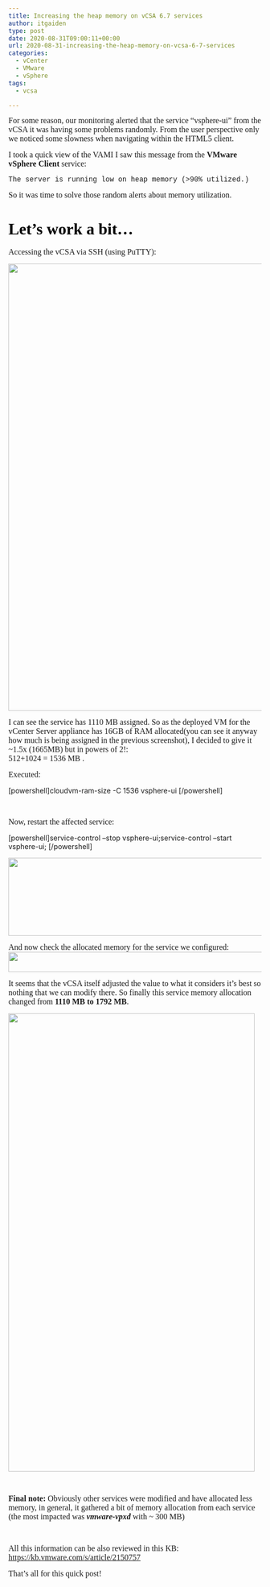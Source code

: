 ```yaml
---
title: Increasing the heap memory on vCSA 6.7 services
author: itgaiden
type: post
date: 2020-08-31T09:00:11+00:00
url: 2020-08-31-increasing-the-heap-memory-on-vcsa-6-7-services
categories:
  - vCenter
  - VMware
  - vSphere
tags:
  - vcsa

---
```

<span style="font-family: Nunito; font-size: 16px;">For some reason, our monitoring alerted that the service “vsphere-ui” from the vCSA it was having some problems randomly. From the user perspective only we noticed some slowness when navigating within the HTML5 client.</span>

<span style="font-family: Nunito; font-size: 16px;">I took a quick view of the VAMI I saw this message from the <strong>VMware vSphere Client</strong> service:</span>

<span style="font-family: courier new, courier;">The server is running low on heap memory (>90% utilized.)</span>

<span style="font-family: Nunito; font-size: 16px;">So it was time to solve those random alerts about memory utilization.</span>

# 

# <span style="font-family: Nunito; color: #000000; font-size: 32px;">Let&#8217;s work a bit&#8230;</span>

<span style="font-family: Nunito; font-size: 16px;">Accessing the vCSA via SSH (using PuTTY):</span>

<img loading="lazy" class="alignnone wp-image-1818 " src="http://wp.docker.localhost:8000/wp-content/uploads/2020/08/2020-08-21-11_52_42-Remote-Desktop-Manager-AMZ.png" alt="" width="620" height="888" srcset="http://wp.docker.localhost:8000/wp-content/uploads/2020/08/2020-08-21-11_52_42-Remote-Desktop-Manager-AMZ.png 825w, http://wp.docker.localhost:8000/wp-content/uploads/2020/08/2020-08-21-11_52_42-Remote-Desktop-Manager-AMZ-209x300.png 209w, http://wp.docker.localhost:8000/wp-content/uploads/2020/08/2020-08-21-11_52_42-Remote-Desktop-Manager-AMZ-715x1024.png 715w, http://wp.docker.localhost:8000/wp-content/uploads/2020/08/2020-08-21-11_52_42-Remote-Desktop-Manager-AMZ-768x1100.png 768w" sizes="(max-width: 620px) 100vw, 620px" /> 

<span style="font-family: Nunito; font-size: 16px;">I can see the service has 1110 MB assigned. So as the deployed VM for the vCenter Server appliance has 16GB of RAM allocated(you can see it anyway how much is being assigned in the previous screenshot), </span><span style="font-family: Nunito; font-size: 16px;">I decided to give it ~1.5x (1665MB) but in powers of 2!:<br /> </span><span style="font-family: Nunito; font-size: 16px;">512+1024 = 1536 MB . </span>

<span style="font-family: Nunito; font-size: 16px;">Executed:</span>

[powershell]cloudvm-ram-size -C 1536 vsphere-ui [/powershell]

&nbsp;

<span style="font-family: Nunito; font-size: 16px;">Now, restart the affected service:</span>

[powershell]service-control &#8211;stop vsphere-ui;service-control &#8211;start vsphere-ui; [/powershell]

<img loading="lazy" class="alignnone wp-image-1819 size-full" src="http://wp.docker.localhost:8000/wp-content/uploads/2020/08/2_restart_service.png" alt="" width="1122" height="155" srcset="http://wp.docker.localhost:8000/wp-content/uploads/2020/08/2_restart_service.png 1122w, http://wp.docker.localhost:8000/wp-content/uploads/2020/08/2_restart_service-300x41.png 300w, http://wp.docker.localhost:8000/wp-content/uploads/2020/08/2_restart_service-1024x141.png 1024w, http://wp.docker.localhost:8000/wp-content/uploads/2020/08/2_restart_service-768x106.png 768w" sizes="(max-width: 1122px) 100vw, 1122px" /> 

<span style="font-family: Nunito; font-size: 16px;">And now check the allocated memory for the service we configured:</span><span style="font-family: Nunito; font-size: 16px;"><img loading="lazy" class="alignnone wp-image-1820" src="http://wp.docker.localhost:8000/wp-content/uploads/2020/08/3_vsphereui.png" alt="" width="625" height="40" srcset="http://wp.docker.localhost:8000/wp-content/uploads/2020/08/3_vsphereui.png 728w, http://wp.docker.localhost:8000/wp-content/uploads/2020/08/3_vsphereui-300x19.png 300w" sizes="(max-width: 625px) 100vw, 625px" /></span>

<span style="font-family: Nunito; font-size: 16px;">It seems that the vCSA itself adjusted the value to what it considers it’s best so nothing that we can modify there. So finally this service memory allocation changed from <strong>1110 MB to 1792 MB</strong>.</span>

<span style="font-family: Nunito;"><img loading="lazy" class="alignnone wp-image-1821 " src="http://wp.docker.localhost:8000/wp-content/uploads/2020/08/4_service-allocation-after-config.png" alt="" width="490" height="910" srcset="http://wp.docker.localhost:8000/wp-content/uploads/2020/08/4_service-allocation-after-config.png 510w, http://wp.docker.localhost:8000/wp-content/uploads/2020/08/4_service-allocation-after-config-162x300.png 162w" sizes="(max-width: 490px) 100vw, 490px" /></span>

&nbsp;

<span style="font-family: Nunito; font-size: 16px;"><strong>Final note:</strong> Obviously other services were modified and have allocated less memory, in general, it gathered a bit of memory allocation from each service (the most impacted was <em><strong>vmware-vpxd</strong></em> with ~ 300 MB)</span>

&nbsp;

<span style="font-family: Nunito; font-size: 16px;">All this information can be also reviewed in this KB: <a href="https://kb.vmware.com/s/article/2150757">https://kb.vmware.com/s/article/2150757</a></span>

<span style="font-size: 16px; font-family: Nunito;">That&#8217;s all for this quick post!</span>

&nbsp;